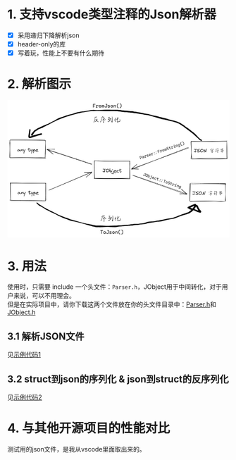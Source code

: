 # 1. 支持vscode类型注释的Json解析器
-[x] 采用递归下降解析json  
-[x] header-only的库  
-[x] 写着玩，性能上不要有什么期待  
# 2. 解析图示
![示例.svg](images/exp.png)
# 3. 用法
使用时，只需要 include 一个头文件：`Parser.h`，JObject用于中间转化，对于用户来说，可以不用理会。  
但是在实际项目中，请你下载这两个文件放在你的头文件目录中：[Parser.h](./include/Parser.h)和 [JObject.h](./include/JObject.h) 
## 3.1 解析JSON文件
见[示例代码1](./src/test_Json_Parser.cpp)
## 3.2 struct到json的序列化 & json到struct的反序列化
见[示例代码2](./src/test_serialize.cpp)
# 4. 与其他开源项目的性能对比
测试用的json文件，是我从vscode里面取出来的。
